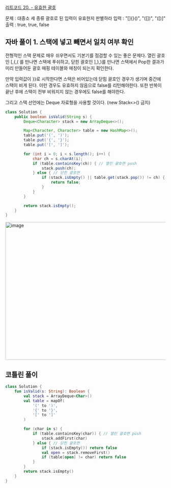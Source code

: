 [리트코드 20. - 유효한 괄호](https://leetcode.com/problems/best-time-to-buy-and-sell-stock/)

문제 : 대중소 세 종류 괄호로 된 입력이 유효한지 판별하라
입력 : "[]{}()", "([])", "([)]"
출력 : true, true, false

## 자바 풀이 1. 스택에 넣고 빼면서 일치 여부 확인

전형적인 스택 문제로 매우 쉬우면서도 기본기를 점검할 수 있는 좋은 문제다.
열린 괄호인 [,{,( 를 만나면 스택에 푸쉬하고, 닫힌 괄호인 ],},)를 만나면 스택에서 Pop한 결과가
미리 만들어둔 괄호 매핑 테이블와 매칭이 되는지 확인한다.

만약 입력값이 }}로 시작한다면 스택은 비어있는데 닫힘 괄호인 경우가 생기며 중간에 스택이 비게 된다.
이런 경우도 유효하지 않음으로 false를 리턴해야한다.
또한 반복이 끝난 후에 스택이 전부 비워지지 않는 경우에도 false를 해야한다.

그리고 스택 선언에는 Deque 자료형을 사용할 것이다. (new Stack<>() 금지)

```java
class Solution {
    public boolean isValid(String s) {
        Deque<Character> stack = new ArrayDeque<>();

        Map<Character, Character> table = new HashMap<>();
        table.put('(', ')');
        table.put('{', '}');
        table.put('[', ']');

        for (int i = 0; i < s.length(); i++) {
            char ch = s.charAt(i);
            if (table.containsKey(ch)) { // 열린 괄호면 push
                stack.push(ch);
            } else { // 닫힌 괄호면
                if (stack.isEmpty() || table.get(stack.pop()) != ch) {
                    return false;
                }
            }
        }

        return stack.isEmpty();
    }
}
```

<img width="681" height="434" alt="image" src="https://github.com/user-attachments/assets/5bbbacfa-5928-4365-ac98-da197ae14b1b" />

## 코틀린 풀이

```kotlin
class Solution {
    fun isValid(s: String): Boolean {
        val stack = ArrayDeque<Char>()
        val table = mapOf(
            '(' to ')',
            '{' to '}',
            '[' to ']'
        )

        for (char in s) {
            if (table.containsKey(char)) { // 열린 괄호면 push
                stack.addFirst(char)
            } else { // 닫힌 괄호면
                if (stack.isEmpty()) return false
                val open = stack.removeFirst()
                if (table[open] != char) return false
            }
        }
        return stack.isEmpty()
    }
}
```


